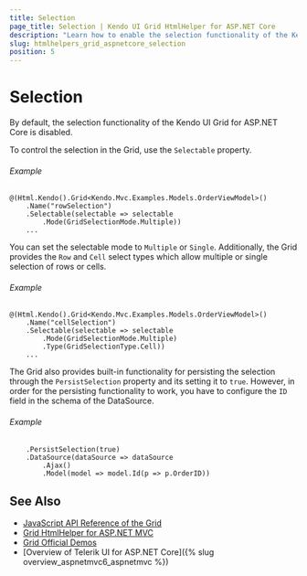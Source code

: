 ```yaml
---
title: Selection
page_title: Selection | Kendo UI Grid HtmlHelper for ASP.NET Core
description: "Learn how to enable the selection functionality of the Kendo UI Grid for ASP.NET Core."
slug: htmlhelpers_grid_aspnetcore_selection
position: 5
---
```


# Selection

By default, the selection functionality of the Kendo UI Grid for ASP.NET Core is disabled.

To control the selection in the Grid, use the `Selectable` property.

###### Example

    @(Html.Kendo().Grid<Kendo.Mvc.Examples.Models.OrderViewModel>()
        .Name("rowSelection")
        .Selectable(selectable => selectable
            .Mode(GridSelectionMode.Multiple))
		...


You can set the selectable mode to `Multiple` or `Single`. Additionally, the Grid provides the `Row` and `Cell` select types which allow multiple or single selection of rows or cells.

###### Example		

    @(Html.Kendo().Grid<Kendo.Mvc.Examples.Models.OrderViewModel>()
        .Name("cellSelection")
        .Selectable(selectable => selectable
            .Mode(GridSelectionMode.Multiple)
            .Type(GridSelectionType.Cell))
        ...

The Grid also provides built-in functionality for persisting the selection through the `PersistSelection` property and its setting it to `true`. However, in order for the persisting functionality to work, you have to configure the `ID` field in the schema of the DataSource.

###### Example

        .PersistSelection(true)
        .DataSource(dataSource => dataSource
            .Ajax()
            .Model(model => model.Id(p => p.OrderID))

## See Also

* [JavaScript API Reference of the Grid](http://docs.telerik.com/kendo-ui/api/javascript/ui/grid)
* [Grid HtmlHelper for ASP.NET MVC](http://docs.telerik.com/aspnet-mvc/helpers/grid/overview)
* [Grid Official Demos](http://demos.telerik.com/aspnet-core/grid/index)
* [Overview of Telerik UI for ASP.NET Core]({% slug overview_aspnetmvc6_aspnetmvc %})
